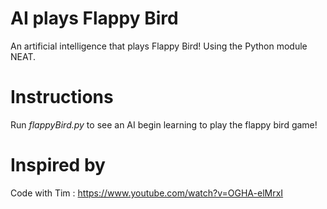 # AI plays Flappy Bird
An artificial intelligence that plays Flappy Bird! Using the Python module NEAT.

# Instructions
Run *flappyBird.py* to see an AI begin learning to play the flappy bird game!

# Inspired by

Code with Tim : https://www.youtube.com/watch?v=OGHA-elMrxI
